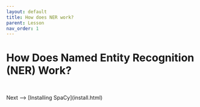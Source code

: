 ```yaml
---
layout: default
title: How does NER work?
parent: Lesson
nav_order: 1
---
```


# How Does Named Entity Recognition (NER) Work?

## 

<br />
Next --> [Installing SpaCy](install.html)
